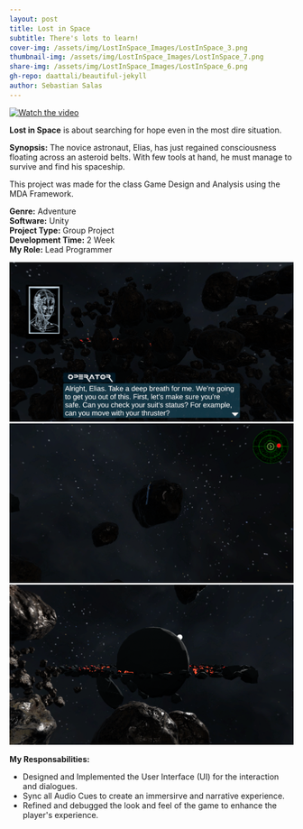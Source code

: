 ```yaml
---
layout: post
title: Lost in Space
subtitle: There's lots to learn!
cover-img: /assets/img/LostInSpace_Images/LostInSpace_3.png
thumbnail-img: /assets/img/LostInSpace_Images/LostInSpace_7.png
share-img: /assets/img/LostInSpace_Images/LostInSpace_6.png
gh-repo: daattali/beautiful-jekyll
author: Sebastian Salas
---
```


[![Watch the video](https://img.youtube.com/vi/X3mLlC3mrdk/default.jpg)](https://www.youtube.com/watch?v=X3mLlC3mrdk)

**Lost in Space** is about searching for hope even in the most dire situation.

**Synopsis:**
The novice astronaut, Elias, has just regained consciousness floating across an asteroid belts. With few tools at hand, he must manage to survive and find his spaceship.

This project was made for the class Game Design and Analysis using the MDA Framework.

**Genre:** Adventure\
**Software:** Unity\
**Project Type:** Group Project\
**Development Time:** 2 Week\
**My Role:** Lead Programmer

![LostInSpace1](https://github.com/sebastiansalas94/sebastiansalas94.github.io/blob/master/assets/img/LostInSpace_Images/LostInSpace_8.png)
![LostInSpace2](https://github.com/sebastiansalas94/sebastiansalas94.github.io/blob/master/assets/img/LostInSpace_Images/LostInSpace_5.png)
![LostInSpace3](https://github.com/sebastiansalas94/sebastiansalas94.github.io/blob/master/assets/img/LostInSpace_Images/LostInSpace_7.png)


**My Responsabilities:**
* Designed and Implemented the User Interface (UI) for the interaction and dialogues.
* Sync all Audio Cues to create an immersirve and narrative experience.
* Refined and debugged the look and feel of the game to enhance the player's experience.

